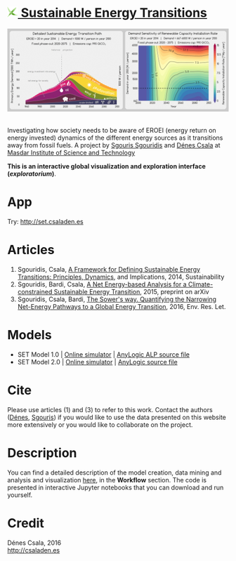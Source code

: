 
[<img src="favicon.png" alt="favicon" height=24 width=24 />  Sustainable Energy Transitions](http://set.csaladen.es/)
===
[![Sustainable Energy Transitions](twitter/twitter.gif "Sustainable Energy Transitions")](http://set.csaladen.es/)  

Investigating how society needs to be aware of EROEI (energy return on energy invested) dynamics of the different energy sources as it transitions away from fossil fuels.  A project by [Sgouris Sgouridis](http://www.ssgouridis.org/) and [Dénes Csala](http://www.csaladen.es/) at [Masdar Institute of Science and Technology](http://www.masdar.ac.ae/)
  
__This is an interactive global visualization and exploration interface (_exploratorium_)__.  
  
# App
Try: http://set.csaladen.es

# Articles
1. Sgouridis, Csala, [A Framework for Defining Sustainable Energy Transitions: Principles, Dynamics](http://www.mdpi.com/2071-1050/6/5/2601), and Implications, 2014, Sustainability
2. Sgouridis, Bardi, Csala, [A Net Energy-based Analysis for a Climate-constrained Sustainable Energy Transition](http://arxiv.org/abs/1503.06832), 2015, preprint on arXiv
3. Sgouridis, Csala, Bardi, [The Sower's way. Quantifying the Narrowing Net-Energy Pathways to a Global Energy Transition](http://iopscience.iop.org/article/10.1088/1748-9326/11/9/094009), 2016, Env. Res. Let.

# Models
- SET Model 1.0 | [Online simulator](http://set.csaladen.es/set.html) | [AnyLogic ALP source file](http://set.csaladen.es/models/set.zip)
- SET Model 2.0 | [Online simulator](http://set.csaladen.es/set2.html) | [AnyLogic source file](http://set.csaladen.es/models/set2.zip)

# Cite
Please use articles (1) and (3) to refer to this work. Contact the authors ([Dénes](d.csala@lancaster.ac.ae), [Sgouris](ssgouridis@masdar.ac.ae)) if you would like to use the data presented on this website more extensively or you would like to collaborate on the project.

# Description
You can find a detailed description of the model creation, data mining and analysis and visualization [here](http://set.csaladen.es/#&description), in the __Workflow__ section. The code is presented in interactive Jupyter notebooks that you can download and run yourself.

# Credit
Dénes Csala, 2016  
http://csaladen.es
